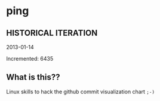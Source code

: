 # ping

## HISTORICAL ITERATION
2013-01-14

Incremented: 6435

## What is this?? 
Linux skills to hack the github commit visualization chart `;-)`
